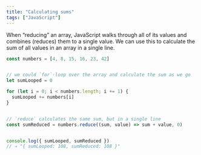 ```yaml
---
title: "Calculating sums"
tags: ["JavaScript"]
---
```

When “reducing” an array, JavaScript walks through all of its values and combines (reduces) them to a single value. We can use this to calculate the sum of all values in an array in a single line.

```js
const numbers = [4, 8, 15, 16, 23, 42]


// we could `for`-loop over the array and calculate the sum as we go
let sumLooped = 0

for (let i = 0; i < numbers.length; i += 1) {
  sumLooped += numbers[i]
}


// `reduce` calculates the same sum, but in a single line
const sumReduced = numbers.reduce((sum, value) => sum + value, 0)


console.log({ sumLooped, sumReduced })
// ⇒ "{ sumLooped: 108, sumReduced: 108 }"
```

